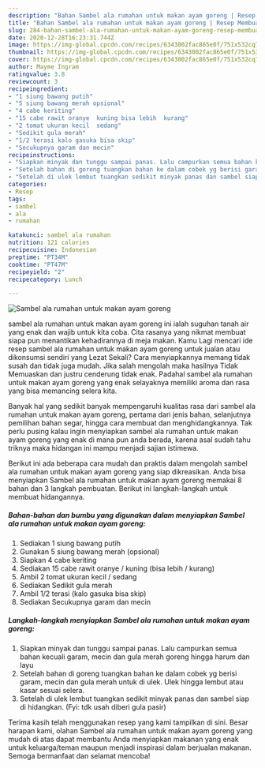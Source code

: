 ```yaml
---
description: "Bahan Sambel ala rumahan untuk makan ayam goreng | Resep Membuat Sambel ala rumahan untuk makan ayam goreng Yang Sempurna"
title: "Bahan Sambel ala rumahan untuk makan ayam goreng | Resep Membuat Sambel ala rumahan untuk makan ayam goreng Yang Sempurna"
slug: 284-bahan-sambel-ala-rumahan-untuk-makan-ayam-goreng-resep-membuat-sambel-ala-rumahan-untuk-makan-ayam-goreng-yang-sempurna
date: 2020-12-28T16:23:31.744Z
image: https://img-global.cpcdn.com/recipes/6343002fac865e0f/751x532cq70/sambel-ala-rumahan-untuk-makan-ayam-goreng-foto-resep-utama.jpg
thumbnail: https://img-global.cpcdn.com/recipes/6343002fac865e0f/751x532cq70/sambel-ala-rumahan-untuk-makan-ayam-goreng-foto-resep-utama.jpg
cover: https://img-global.cpcdn.com/recipes/6343002fac865e0f/751x532cq70/sambel-ala-rumahan-untuk-makan-ayam-goreng-foto-resep-utama.jpg
author: Mayme Ingram
ratingvalue: 3.8
reviewcount: 3
recipeingredient:
- "1 siung bawang putih"
- "5 siung bawang merah opsional"
- "4 cabe keriting"
- "15 cabe rawit oranye  kuning bisa lebih  kurang"
- "2 tomat ukuran kecil  sedang"
- "Sedikit gula merah"
- "1/2 terasi kalo gasuka bisa skip"
- "Secukupnya garam dan mecin"
recipeinstructions:
- "Siapkan minyak dan tunggu sampai panas. Lalu campurkan semua bahan kecuali garam, mecin dan gula merah goreng hingga harum dan layu"
- "Setelah bahan di goreng tuangkan bahan ke dalam cobek yg berisi garam, mecin dan gula merah untuk di ulek. Ulek hingga lembut atau kasar sesuai selera."
- "Setelah di ulek lembut tuangkan sedikit minyak panas dan sambel siap di hidangkan. (Fyi: tdk usah diberi gula pasir)"
categories:
- Resep
tags:
- sambel
- ala
- rumahan

katakunci: sambel ala rumahan 
nutrition: 121 calories
recipecuisine: Indonesian
preptime: "PT34M"
cooktime: "PT47M"
recipeyield: "2"
recipecategory: Lunch

---
```



![Sambel ala rumahan untuk makan ayam goreng](https://img-global.cpcdn.com/recipes/6343002fac865e0f/751x532cq70/sambel-ala-rumahan-untuk-makan-ayam-goreng-foto-resep-utama.jpg)


sambel ala rumahan untuk makan ayam goreng ini ialah suguhan tanah air yang enak dan wajib untuk kita coba. Cita rasanya yang nikmat membuat siapa pun menantikan kehadirannya di meja makan.
Kamu Lagi mencari ide resep sambel ala rumahan untuk makan ayam goreng untuk jualan atau dikonsumsi sendiri yang Lezat Sekali? Cara menyiapkannya memang tidak susah dan tidak juga mudah. Jika salah mengolah maka hasilnya Tidak Memuaskan dan justru cenderung tidak enak. Padahal sambel ala rumahan untuk makan ayam goreng yang enak selayaknya memiliki aroma dan rasa yang bisa memancing selera kita.

Banyak hal yang sedikit banyak mempengaruhi kualitas rasa dari sambel ala rumahan untuk makan ayam goreng, pertama dari jenis bahan, selanjutnya pemilihan bahan segar, hingga cara membuat dan menghidangkannya. Tak perlu pusing kalau ingin menyiapkan sambel ala rumahan untuk makan ayam goreng yang enak di mana pun anda berada, karena asal sudah tahu triknya maka hidangan ini mampu menjadi sajian istimewa.




Berikut ini ada beberapa cara mudah dan praktis dalam mengolah sambel ala rumahan untuk makan ayam goreng yang siap dikreasikan. Anda bisa menyiapkan Sambel ala rumahan untuk makan ayam goreng memakai 8 bahan dan 3 langkah pembuatan. Berikut ini langkah-langkah untuk membuat hidangannya.

<!--inarticleads1-->

##### Bahan-bahan dan bumbu yang digunakan dalam menyiapkan Sambel ala rumahan untuk makan ayam goreng:

1. Sediakan 1 siung bawang putih
1. Gunakan 5 siung bawang merah (opsional)
1. Siapkan 4 cabe keriting
1. Sediakan 15 cabe rawit oranye / kuning (bisa lebih / kurang)
1. Ambil 2 tomat ukuran kecil / sedang
1. Sediakan Sedikit gula merah
1. Ambil 1/2 terasi (kalo gasuka bisa skip)
1. Sediakan Secukupnya garam dan mecin




<!--inarticleads2-->

##### Langkah-langkah menyiapkan Sambel ala rumahan untuk makan ayam goreng:

1. Siapkan minyak dan tunggu sampai panas. Lalu campurkan semua bahan kecuali garam, mecin dan gula merah goreng hingga harum dan layu
1. Setelah bahan di goreng tuangkan bahan ke dalam cobek yg berisi garam, mecin dan gula merah untuk di ulek. Ulek hingga lembut atau kasar sesuai selera.
1. Setelah di ulek lembut tuangkan sedikit minyak panas dan sambel siap di hidangkan. (Fyi: tdk usah diberi gula pasir)




Terima kasih telah menggunakan resep yang kami tampilkan di sini. Besar harapan kami, olahan Sambel ala rumahan untuk makan ayam goreng yang mudah di atas dapat membantu Anda menyiapkan makanan yang enak untuk keluarga/teman maupun menjadi inspirasi dalam berjualan makanan. Semoga bermanfaat dan selamat mencoba!
